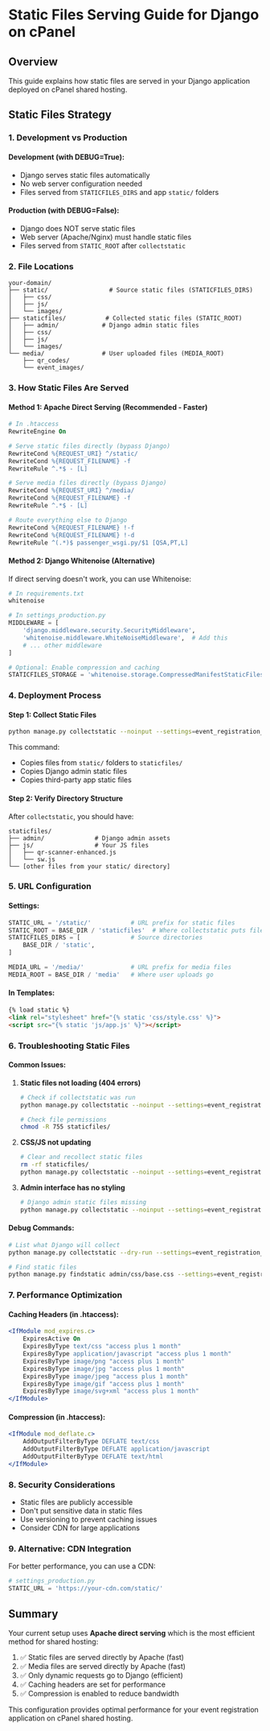 # Static Files Serving Guide for Django on cPanel

## Overview
This guide explains how static files are served in your Django application deployed on cPanel shared hosting.

## Static Files Strategy

### 1. **Development vs Production**

#### Development (with DEBUG=True):
- Django serves static files automatically
- No web server configuration needed
- Files served from `STATICFILES_DIRS` and app `static/` folders

#### Production (with DEBUG=False):
- Django does NOT serve static files
- Web server (Apache/Nginx) must handle static files
- Files served from `STATIC_ROOT` after `collectstatic`

### 2. **File Locations**

```
your-domain/
├── static/                 # Source static files (STATICFILES_DIRS)
│   ├── css/
│   ├── js/
│   └── images/
├── staticfiles/           # Collected static files (STATIC_ROOT)
│   ├── admin/            # Django admin static files
│   ├── css/
│   ├── js/
│   └── images/
└── media/                # User uploaded files (MEDIA_ROOT)
    ├── qr_codes/
    └── event_images/
```

### 3. **How Static Files Are Served**

#### Method 1: Apache Direct Serving (Recommended - Faster)
```apache
# In .htaccess
RewriteEngine On

# Serve static files directly (bypass Django)
RewriteCond %{REQUEST_URI} ^/static/
RewriteCond %{REQUEST_FILENAME} -f
RewriteRule ^.*$ - [L]

# Serve media files directly (bypass Django)
RewriteCond %{REQUEST_URI} ^/media/
RewriteCond %{REQUEST_FILENAME} -f
RewriteRule ^.*$ - [L]

# Route everything else to Django
RewriteCond %{REQUEST_FILENAME} !-f
RewriteCond %{REQUEST_FILENAME} !-d
RewriteRule ^(.*)$ passenger_wsgi.py/$1 [QSA,PT,L]
```

#### Method 2: Django Whitenoise (Alternative)
If direct serving doesn't work, you can use Whitenoise:

```python
# In requirements.txt
whitenoise

# In settings_production.py
MIDDLEWARE = [
    'django.middleware.security.SecurityMiddleware',
    'whitenoise.middleware.WhiteNoiseMiddleware',  # Add this
    # ... other middleware
]

# Optional: Enable compression and caching
STATICFILES_STORAGE = 'whitenoise.storage.CompressedManifestStaticFilesStorage'
```

### 4. **Deployment Process**

#### Step 1: Collect Static Files
```bash
python manage.py collectstatic --noinput --settings=event_registration_attendance.settings_production
```

This command:
- Copies files from `static/` folders to `staticfiles/`
- Copies Django admin static files
- Copies third-party app static files

#### Step 2: Verify Directory Structure
After `collectstatic`, you should have:
```
staticfiles/
├── admin/              # Django admin assets
├── js/                 # Your JS files
│   ├── qr-scanner-enhanced.js
│   └── sw.js
└── [other files from your static/ directory]
```

### 5. **URL Configuration**

#### Settings:
```python
STATIC_URL = '/static/'           # URL prefix for static files
STATIC_ROOT = BASE_DIR / 'staticfiles'  # Where collectstatic puts files
STATICFILES_DIRS = [              # Source directories
    BASE_DIR / 'static',
]

MEDIA_URL = '/media/'             # URL prefix for media files
MEDIA_ROOT = BASE_DIR / 'media'   # Where user uploads go
```

#### In Templates:
```html
{% load static %}
<link rel="stylesheet" href="{% static 'css/style.css' %}">
<script src="{% static 'js/app.js' %}"></script>
```

### 6. **Troubleshooting Static Files**

#### Common Issues:

1. **Static files not loading (404 errors)**
   ```bash
   # Check if collectstatic was run
   python manage.py collectstatic --noinput --settings=event_registration_attendance.settings_production
   
   # Check file permissions
   chmod -R 755 staticfiles/
   ```

2. **CSS/JS not updating**
   ```bash
   # Clear and recollect static files
   rm -rf staticfiles/
   python manage.py collectstatic --noinput --settings=event_registration_attendance.settings_production
   ```

3. **Admin interface has no styling**
   ```bash
   # Django admin static files missing
   python manage.py collectstatic --noinput --settings=event_registration_attendance.settings_production
   ```

#### Debug Commands:
```bash
# List what Django will collect
python manage.py collectstatic --dry-run --settings=event_registration_attendance.settings_production

# Find static files
python manage.py findstatic admin/css/base.css --settings=event_registration_attendance.settings_production
```

### 7. **Performance Optimization**

#### Caching Headers (in .htaccess):
```apache
<IfModule mod_expires.c>
    ExpiresActive On
    ExpiresByType text/css "access plus 1 month"
    ExpiresByType application/javascript "access plus 1 month"
    ExpiresByType image/png "access plus 1 month"
    ExpiresByType image/jpg "access plus 1 month"
    ExpiresByType image/jpeg "access plus 1 month"
    ExpiresByType image/gif "access plus 1 month"
    ExpiresByType image/svg+xml "access plus 1 month"
</IfModule>
```

#### Compression (in .htaccess):
```apache
<IfModule mod_deflate.c>
    AddOutputFilterByType DEFLATE text/css
    AddOutputFilterByType DEFLATE application/javascript
    AddOutputFilterByType DEFLATE text/html
</IfModule>
```

### 8. **Security Considerations**

- Static files are publicly accessible
- Don't put sensitive data in static files
- Use versioning to prevent caching issues
- Consider CDN for large applications

### 9. **Alternative: CDN Integration**

For better performance, you can use a CDN:

```python
# settings_production.py
STATIC_URL = 'https://your-cdn.com/static/'
```

## Summary

Your current setup uses **Apache direct serving** which is the most efficient method for shared hosting:

1. ✅ Static files are served directly by Apache (fast)
2. ✅ Media files are served directly by Apache (fast)
3. ✅ Only dynamic requests go to Django (efficient)
4. ✅ Caching headers are set for performance
5. ✅ Compression is enabled to reduce bandwidth

This configuration provides optimal performance for your event registration application on cPanel shared hosting.
